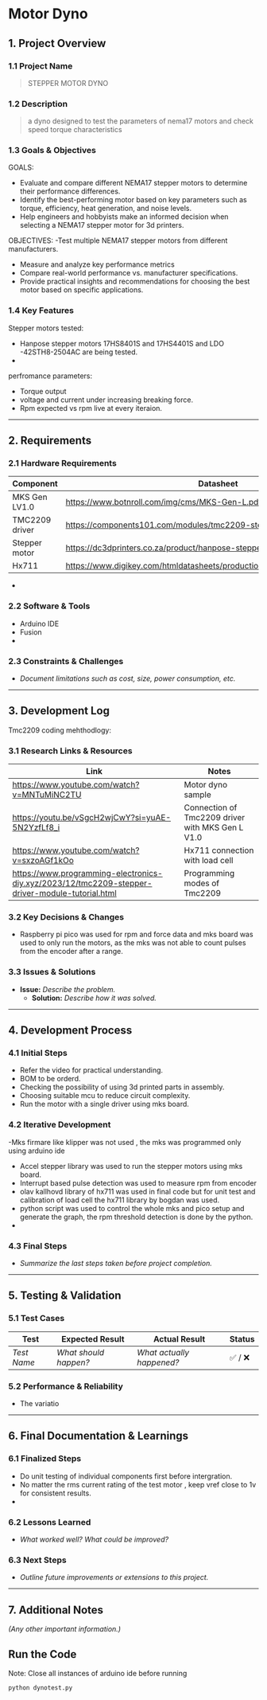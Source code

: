 # Motor Dyno
## 1. Project Overview
### 1.1 Project Name
> STEPPER MOTOR DYNO

### 1.2 Description
> a dyno designed to test the parameters of nema17 motors and check speed torque characteristics 

### 1.3 Goals & Objectives
GOALS:
- Evaluate and compare different NEMA17 stepper motors to determine their performance differences.
- Identify the best-performing motor based on key parameters such as torque, efficiency, heat generation, and noise levels.
- Help  engineers and hobbyists make an informed decision when selecting a NEMA17 stepper motor for 3d printers.

OBJECTIVES:
  -Test multiple NEMA17 stepper motors from different manufacturers.
  - Measure and analyze key performance metrics
  - Compare real-world performance vs. manufacturer specifications.
  - Provide practical insights and recommendations for choosing the best motor based on specific applications.
### 1.4 Key Features
Stepper motors tested:
- Hanpose stepper motors 17HS8401S and 17HS4401S and LDO -42STH8-2504AC are being tested.
- 
perfromance parameters:
- Torque output
- voltage and current under increasing breaking force.
- Rpm expected vs rpm live at every iteraion.

---

## 2. Requirements
### 2.1 Hardware Requirements
|Component|Datasheet|schematics|
|----------|-----------|----------|
|MKS Gen LV1.0|https://www.botnroll.com/img/cms/MKS-Gen-L.pdf|https://github.com/makerbase-mks/MKS-GEN_L/blob/master/hardware/MKS%20Gen_L%20V1.0_008/MKS%20Gen_L%20V1.0_008%20PIN.pdf|
|TMC2209 driver|https://components101.com/modules/tmc2209-stepper-motor-driver-module|https://www.analog.com/media/en/technical-documentation/data-sheets/tmc2209_datasheet_rev1.09.pdf|
|Stepper motor|https://dc3dprinters.co.za/product/hanpose-stepper-motor-17hs8401s/|-|
|Hx711|https://www.digikey.com/htmldatasheets/production/1836471/0/0/1/HX711.pdf|-|


- 

### 2.2 Software & Tools
- Arduino IDE
- Fusion
- 

### 2.3 Constraints & Challenges
- *Document limitations such as cost, size, power consumption, etc.*

---

## 3. Development Log
Tmc2209 coding mehthodlogy:
 

### 3.1 Research Links & Resources
| Link | Notes |
|----------|-----------|
|https://www.youtube.com/watch?v=MNTuMiNC2TU| Motor dyno sample |
|https://youtu.be/vSgcH2wjCwY?si=yuAE-5N2YzfLf8_i|Connection of Tmc2209 driver with MKS Gen L V1.0|
|https://www.youtube.com/watch?v=sxzoAGf1kOo| Hx711 connection with load cell|
|https://www.programming-electronics-diy.xyz/2023/12/tmc2209-stepper-driver-module-tutorial.html|Programming modes of Tmc2209|




### 3.2 Key Decisions & Changes
- Raspberry pi pico was used for rpm and force data and  mks board  was used to only run the motors, as the mks was not able to count pulses from the encoder after a range. 

### 3.3 Issues & Solutions
- **Issue:** *Describe the problem.*
  - **Solution:** *Describe how it was solved.*

---

## 4. Development Process
### 4.1 Initial Steps
- Refer the video for practical understanding.
- BOM to be orderd.
- Checking the possibility of  using 3d printed parts in assembly.
- Choosing suitable mcu to reduce circuit complexity.
- Run the motor with a single driver using mks board.

### 4.2 Iterative Development
-Mks firmare like klipper was not used , the mks was programmed only using arduino ide
- Accel stepper library was used to run the stepper motors using mks board.
- Interrupt based pulse detection was used to measure rpm from encoder
- olav kallhovd library of hx711 was used in final code but for unit test and calibration of load cell the hx711 library by bogdan was used.
- python script was used to control the whole mks and pico setup and generate the graph, the rpm threshold detection is done by the python.
- 

### 4.3 Final Steps
- *Summarize the last steps taken before project completion.*

---

## 5. Testing & Validation
### 5.1 Test Cases
| Test | Expected Result | Actual Result | Status |
|------|----------------|---------------|--------|
| *Test Name* | *What should happen?* | *What actually happened?* | ✅ / ❌ |

### 5.2 Performance & Reliability
- The variatio

---

## 6. Final Documentation & Learnings
### 6.1 Finalized Steps
- Do unit testing of individual components  first before intergration.
- No matter the rms current rating of the test motor , keep vref close to 1v for consistent results.
- 

### 6.2 Lessons Learned
- *What worked well? What could be improved?*

### 6.3 Next Steps
- *Outline future improvements or extensions to this project.*

---

## 7. Additional Notes
*(Any other important information.)*

## Run the Code
Note: Close all instances of arduino ide before running
```bash
python dynotest.py
```
